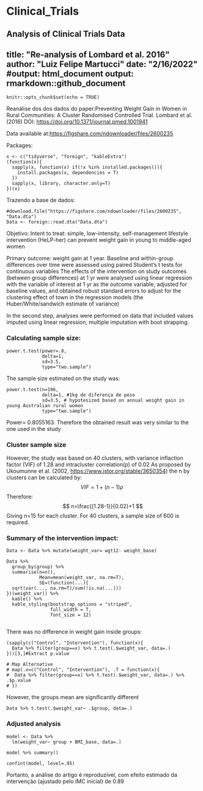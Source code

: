 # Clinical_Trials
Analysis of Clinical Trials Data
---
title: "Re-analysis of Lombard et al. 2016"
author: "Luiz Felipe Martucci"
date: "2/16/2022"
#output: html_document
output: rmarkdown::github_document
---

```{r setup, include=FALSE}
knitr::opts_chunk$set(echo = TRUE)
```

Reanálise dos dos dados do paper:Preventing Weight Gain in Women in Rural Communities: A Cluster Randomised Controlled Trial. Lombard et al. (2016) DOI: https://doi.org/10.1371/journal.pmed.1001941

Data available at:https://figshare.com/ndownloader/files/2600235

Packages:
```{r libraries, include=FALSE}
x <- c("tidyverse", "foreign", "kableExtra")
(function(x){
  sapply(x, function(x) if(!x %in% installed.packages()){
    install.packages(x, dependencies = T)
  })
  sapply(x, library, character.only=T)
})(x)

```

Trazendo a base de dados:

```{r Uploading file}
#download.file("https://figshare.com/ndownloader/files/2600235", "Data.dta")
Data <- foreign::read.dta("Data.dta")

```
Objetivo:
Intent to treat: simple, low-intensity, self-management lifestyle intervention (HeLP-her) can prevent weight gain in young to middle-aged women

Primary outcome: weight gain at 1 year.
Baseline and within-group differences over time were assessed using paired Student’s t tests for continuous variables 
The effects of the intervention on study outcomes (between group differences) at 1 yr were analysed using linear regression with the variable of interest at 1 yr as the outcome variable, adjusted for baseline values, and obtained robust standard errors to adjust for the clustering effect of town in the regression models (the Huber/White/sandwich estimate of variance)

In the second step, analyses were performed on data that included values imputed using linear regression, multiple imputation with boot strapping.


### Calculating sample size:
```{r}
power.t.test(power=.8,
             delta=1,
             sd=3.5,
             type="two.sample")
```
The sample size estimated on the study was:
```{r}
power.t.test(n=196,
             delta=1, #1kg de diferença de peso
             sd=3.5, # hypotesized based on annual weight gain in young Australian rural women
             type="two.sample")
```
Power= 0.8055163. Therefore the obtained result was very similar to the one used in the study

### Cluster sample size
However, the study was based on 40 clusters, with variance inflaction factor (VIF) of 1.28 and intracluster correlation(p) of 0.02
As proposed by Ukoumunne et al. (2002, https://www.jstor.org/stable/3650354) the n by clusters can be calculated by:
$$
VIF=1+(n-1)\rho\
$$
Therefore:
$$
n=\frac{(1.28-1)}{0.02}+1
$$
Giving n=15 for each cluster. For 40 clusters, a sample size of 600 is required.

### Summary of the intervention impact:
```{r}
Data <- Data %>% mutate(weight_var= wgt12- weight_base)

Data %>%
  group_by(group) %>%
  summarise(n=n(),
            Mean=mean(weight_var, na.rm=T),
            SE=(function(...){
  sqrt(var(..., na.rm=T)/sum(!is.na(...)))
})(weight_var)) %>% 
  kable() %>% 
  kable_styling(bootstrap_options = "striped", 
                full_width = T, 
                font_size = 12)
  
```

There was no difference in weight gain inside groups:
```{r}
(sapply(c("Control", "Intervention"), function(x){
  Data %>% filter(group==x) %>% t.test(.$weight_var, data=.)
}))[3,]#Extract p.value

# Map Alternative
# map(.x=c("Control", "Intervention"), .f = function(x){
#  Data %>% filter(group==x) %>% t.test(.$weight_var, data=.) %>% .$p.value
# })

```
However, the groups mean are significantly different 
```{r}
Data %>% t.test(.$weight_var~ .$group, data=.)
```


### Adjusted analysis

```{r}
model <- Data %>% 
  lm(weight_var~ group + BMI_base, data=.)

model %>% summary()

confint(model, level=.95)
```
Portanto, a análise do artigo é reproduzível, com efeito estimado da intervenção (ajustado pelo IMC inicial) de 0.89



